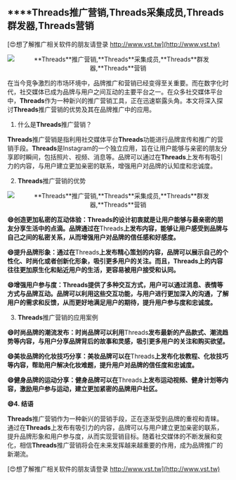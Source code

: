 ## ****Threads**推广营销,**Threads**采集成员,**Threads**群发器,**Threads**营销**

[😍想了解推广相关软件的朋友请登录 http://www.vst.tw](http://www.vst.tw)

 <center><img src="https://vst.tw/MP4/tuiguang/png/2.png" alt="**Threads**推广营销,**Threads**采集成员,**Threads**群发器,**Threads**营销"></center>

在当今竞争激烈的市场环境中，品牌推广和营销已经变得至关重要。而在数字化时代，社交媒体已成为品牌与用户之间互动的主要平台之一。在众多社交媒体平台中，**Threads**作为一种新兴的推广营销工具，正在迅速崭露头角。本文将深入探讨**Threads**推广营销的优势及其在品牌推广中的应用。

1. 什么是**Threads**推广营销？

**Threads**推广营销是指利用社交媒体平台**Threads**功能进行品牌宣传和推广的营销手段。**Threads**是Instagram的一个独立应用，旨在让用户能够与亲密的朋友分享即时瞬间，包括照片、视频、消息等。品牌可以通过在**Threads**上发布有吸引力的内容，与用户建立更加亲密的联系，增强用户对品牌的认知度和忠诚度。

2. **Threads**推广营销的优势

 <center><img src="https://vst.tw/MP4/tuiguang/png/3.png" alt="**Threads**推广营销,**Threads**采集成员,**Threads**群发器,**Threads**营销"></center>

**😄创造更加私密的互动体验：**Threads**的设计初衷就是让用户能够与最亲密的朋友分享生活中的点滴。品牌通过在**Threads**上发布内容，能够让用户感受到品牌与自己之间的私密关系，从而增强用户对品牌的信任感和好感度。**

**😄提升品牌形象：通过在**Threads**上发布精心策划的内容，品牌可以展示自己的个性化、时尚化或者创新化形象，吸引更多用户的关注。而且，**Threads**上的内容往往更加原生化和贴近用户的生活，更容易被用户接受和认同。**

**😄增强用户参与度：**Threads**提供了多种交互方式，用户可以通过消息、表情等方式与品牌互动。品牌可以利用这些交互功能，与用户进行更加深入的沟通，了解用户的需求和反馈，从而更好地满足用户的期待，提升用户参与度和忠诚度。**

3. **Threads**推广营销的应用案例

**😄时尚品牌的潮流发布：时尚品牌可以利用**Threads**发布最新的产品款式、潮流趋势等内容，与用户分享品牌背后的故事和灵感，吸引更多用户的关注和购买欲望。**

**😄美妆品牌的化妆技巧分享：美妆品牌可以在**Threads**上发布化妆教程、化妆技巧等内容，帮助用户解决化妆难题，提升用户对品牌的信任度和忠诚度。**

**😄健身品牌的运动分享：健身品牌可以在**Threads**上发布运动视频、健身计划等内容，激励用户参与运动，建立更加紧密的品牌用户社区。**

**😄4. 结语**

**Threads**推广营销作为一种新兴的营销手段，正在逐渐受到品牌的重视和青睐。通过在**Threads**上发布有吸引力的内容，品牌可以与用户建立更加亲密的联系，提升品牌形象和用户参与度，从而实现营销目标。随着社交媒体的不断发展和变化，相信**Threads**推广营销将会在未来发挥越来越重要的作用，成为品牌推广的新潮流。

[😍想了解推广相关软件的朋友请登录 http://www.vst.tw](http://www.vst.tw)



